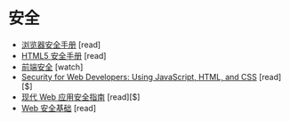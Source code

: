 # 安全


* [浏览器安全手册](https://code.google.com/p/browsersec/wiki/Main) [read]
* [HTML5 安全手册](https://html5sec.org/#javascript) [read]
* [前端安全](https://mikewest.org/2013/09/frontend-security-frontendconf-2013) [watch]
* [Security for Web Developers: Using JavaScript, HTML, and CSS](http://www.amazon.com/Security-Web-Developers-Using-JavaScript/dp/1491928646/ref=sr_1_11) [read][$]
* [现代 Web 应用安全指南](http://lcamtuf.coredump.cx/tangled/) [read][$]
* [Web 安全基础](https://github.com/vasanthk/web-security-basics) [read]
